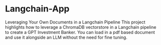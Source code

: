 # Langchain-App
Leveraging Your Own Documents in a Langchain Pipeline
This project highlights how to leverage a ChromaDB vectorstore in a Langchain pipeline to create a GPT Investment Banker. You can load in a pdf based document and use it alongside an LLM without the need for fine tuning.
